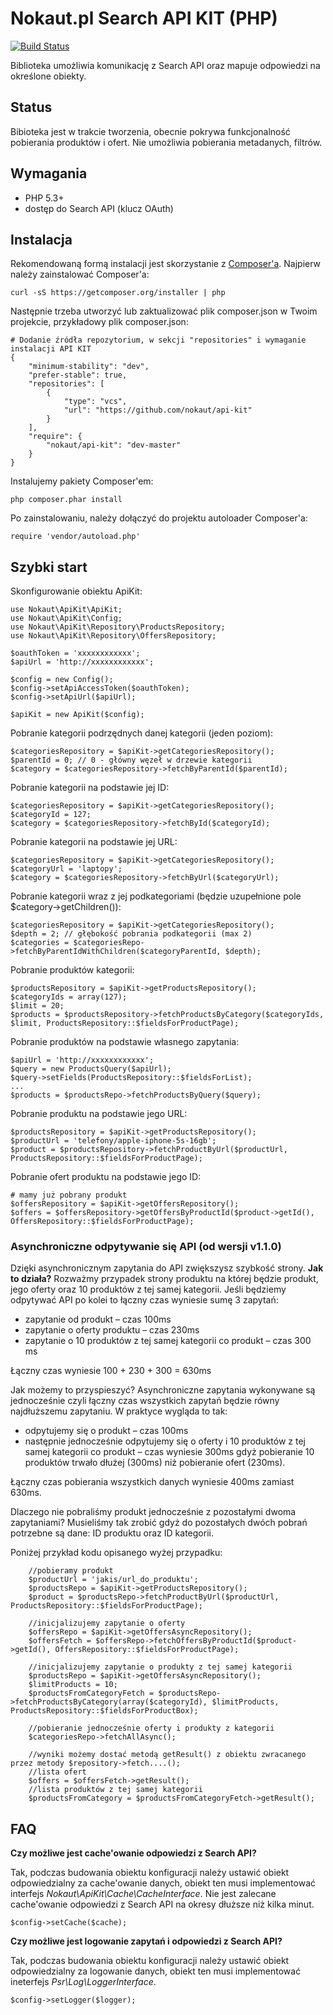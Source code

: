 Nokaut.pl Search API KIT (PHP)
==============================

[![Build Status](https://travis-ci.org/nokaut/api-kit.svg?branch=master)](https://travis-ci.org/nokaut/api-kit)

Biblioteka umożliwia komunikację z Search API oraz mapuje odpowiedzi na określone obiekty.

Status
------

Bibioteka jest w trakcie tworzenia, obecnie pokrywa funkcjonalność pobierania produktów i ofert. Nie umożliwia pobierania metadanych, filtrów.

Wymagania
---------

* PHP 5.3+
* dostęp do Search API (klucz OAuth)

Instalacja
----------
Rekomendowaną formą instalacji jest skorzystanie z [Composer'a](http://getcomposer.org/).
Najpierw należy zainstalować Composer'a:

    curl -sS https://getcomposer.org/installer | php

Następnie trzeba utworzyć lub zaktualizować plik composer.json w Twoim projekcie, przykładowy plik composer.json:

    # Dodanie źródła repozytorium, w sekcji "repositories" i wymaganie instalacji API KIT
    {
        "minimum-stability": "dev",
        "prefer-stable": true,
        "repositories": [
            {
                "type": "vcs",
                "url": "https://github.com/nokaut/api-kit"
            }
        ],
        "require": {
            "nokaut/api-kit": "dev-master"
        }
    }

Instalujemy pakiety Composer'em:

    php composer.phar install

Po zainstalowaniu, należy dołączyć do projektu autoloader Composer'a:

    require 'vendor/autoload.php'

Szybki start
------------

Skonfigurowanie obiektu ApiKit:

    use Nokaut\ApiKit\ApiKit;
    use Nokaut\ApiKit\Config;
    use Nokaut\ApiKit\Repository\ProductsRepository;
    use Nokaut\ApiKit\Repository\OffersRepository;

    $oauthToken = 'xxxxxxxxxxxx';
    $apiUrl = 'http://xxxxxxxxxxxx';

    $config = new Config();
    $config->setApiAccessToken($oauthToken);
    $config->setApiUrl($apiUrl);

    $apiKit = new ApiKit($config);

Pobranie kategorii podrzędnych danej kategorii (jeden poziom):

    $categoriesRepository = $apiKit->getCategoriesRepository();
    $parentId = 0; // 0 - główny węzeł w drzewie kategorii
    $category = $categoriesRepository->fetchByParentId($parentId);

Pobranie kategorii na podstawie jej ID:

    $categoriesRepository = $apiKit->getCategoriesRepository();
    $categoryId = 127;
    $category = $categoriesRepository->fetchById($categoryId);

Pobranie kategorii na podstawie jej URL:

    $categoriesRepository = $apiKit->getCategoriesRepository();
    $categoryUrl = 'laptopy';
    $category = $categoriesRepository->fetchByUrl($categoryUrl);

Pobranie kategorii wraz z jej podkategoriami (będzie uzupełnione pole $category->getChildren()):

    $categoriesRepository = $apiKit->getCategoriesRepository();
    $depth = 2; // głębokość pobrania podkategorii (max 2)
    $categories = $categoriesRepo->fetchByParentIdWithChildren($categoryParentId, $depth);

Pobranie produktów kategorii:

    $productsRepository = $apiKit->getProductsRepository();
    $categoryIds = array(127);
    $limit = 20;
    $products = $productsRepository->fetchProductsByCategory($categoryIds, $limit, ProductsRepository::$fieldsForProductPage);

Pobranie produktów na podstawie własnego zapytania:

    $apiUrl = 'http://xxxxxxxxxxxx';
    $query = new ProductsQuery($apiUrl);
    $query->setFields(ProductsRepository::$fieldsForList);
    ...
    $products = $productsRepo->fetchProductsByQuery($query);

Pobranie produktu na podstawie jego URL:

    $productsRepository = $apiKit->getProductsRepository();
    $productUrl = 'telefony/apple-iphone-5s-16gb';
    $product = $productsRepository->fetchProductByUrl($productUrl, ProductsRepository::$fieldsForProductPage);

Pobranie ofert produktu na podstawie jego ID:

    # mamy już pobrany produkt
    $offersRepository = $apiKit->getOffersRepository();
    $offers = $offersRepository->getOffersByProductId($product->getId(), OffersRepository::$fieldsForProductPage);

### Asynchroniczne odpytywanie się API (od wersji v1.1.0)

Dzięki asynchronicznym zapytania do API zwiększysz szybkość strony.
**Jak to działa?** Rozważmy przypadek strony produktu na której będzie produkt, jego oferty oraz 10 produktów z tej samej kategorii. Jeśli będziemy odpytywać API po kolei to łączny czas wyniesie sumę 3 zapytań:

- zapytanie od produkt – czas 100ms
- zapytanie o oferty produktu – czas 230ms
- zapytanie o 10 produktów z tej samej kategorii co produkt – czas 300 ms

Łączny czas wyniesie 100 + 230 + 300 = 630ms

Jak możemy to przyspieszyć? Asynchroniczne zapytania wykonywane są jednocześnie czyli łączny czas wszystkich zapytań będzie równy najdłuższemu zapytaniu. W praktyce wygląda to tak:

- odpytujemy się o produkt – czas 100ms
- następnie jednocześnie odpytujemy się o oferty i 10 produktów z tej samej kategorii co produkt – czas wyniesie 300ms gdyż pobieranie 10 produktów trwało dłużej (300ms) niż pobieranie ofert (230ms).

Łączny czas pobierania wszystkich danych wyniesie 400ms zamiast 630ms.

Dlaczego nie pobraliśmy produkt jednocześnie z pozostałymi dwoma zapytaniami? Musieliśmy tak zrobić gdyż do pozostałych dwóch pobrań potrzebne są dane: ID produktu oraz ID kategorii.

Poniżej przykład kodu opisanego wyżej przypadku:

        //pobieramy produkt
        $productUrl = 'jakis/url_do_produktu';
        $productsRepo = $apiKit->getProductsRepository();
        $product = $productsRepo->fetchProductByUrl($productUrl, ProductsRepository::$fieldsForProductPage);

        //inicjalizujemy zapytanie o oferty
        $offersRepo = $apiKit->getOffersAsyncRepository();
        $offersFetch = $offersRepo->fetchOffersByProductId($product->getId(), OffersRepository::$fieldsForProductPage);

        //inicjalizujemy zapytanie o produkty z tej samej kategorii
        $productsRepo = $apiKit->getOffersAsyncRepository();
        $limitProducts = 10;
        $productsFromCategoryFetch = $productsRepo->fetchProductsByCategory(array($categoryId), $limitProducts, ProductsRepository::$fieldsForProductBox);

        //pobieranie jednocześnie oferty i produkty z kategorii
        $categoriesRepo->fetchAllAsync();

        //wyniki możemy dostać metodą getResult() z obiektu zwracanego przez metody $repository->fetch....();
        //lista ofert
        $offers = $offersFetch->getResult();
        //lista produktów z tej samej kategorii
        $productsFromCategory = $productsFromCategoryFetch->getResult();

FAQ
---

**Czy możliwe jest cache'owanie odpowiedzi z Search API?**

Tak, podczas budowania obiektu konfiguracji należy ustawić obiekt odpowiedzialny za cache'owanie danych, obiekt ten musi implementować interfejs *Nokaut\ApiKit\Cache\CacheInterface*.
Nie jest zalecane cache'owanie odpowiedzi z Search API na okresy dłuższe niż kilka minut.

    $config->setCache($cache);

**Czy możliwe jest logowanie zapytań i odpowiedzi z Search API?**

Tak, podczas budowania obiektu konfiguracji należy ustawić obiekt odpowiedzialny za logowanie danych, obiekt ten musi implementować ineterfejs *Psr\Log\LoggerInterface*.

    $config->setLogger($logger);
